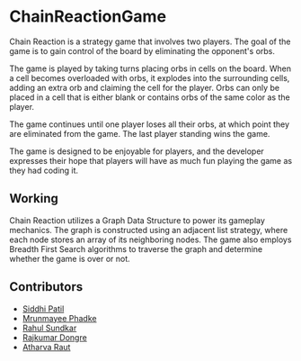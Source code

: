 # ChainReactionGame
Chain Reaction is a strategy game that involves two players. The goal of the game is to gain control of the board by eliminating the opponent's orbs.

The game is played by taking turns placing orbs in cells on the board. When a cell becomes overloaded with orbs, it explodes into the surrounding cells, adding an extra orb and claiming the cell for the player. Orbs can only be placed in a cell that is either blank or contains orbs of the same color as the player.

The game continues until one player loses all their orbs, at which point they are eliminated from the game. The last player standing wins the game.

The game is designed to be enjoyable for players, and the developer expresses their hope that players will have as much fun playing the game as they had coding it.

## Working
Chain Reaction utilizes a Graph Data Structure to power its gameplay mechanics. The graph is constructed using an adjacent list strategy, where each node stores an array of its neighboring nodes. The game also employs Breadth First Search algorithms to traverse the graph and determine whether the game is over or not.

## Contributors
* [Siddhi Patil](https://github.com/Siddhi-Patil06)
* [Mrunmayee Phadke](https://github.com/Mrunmayee-762004)
* [Rahul Sundkar](https://github.com/RahulSundkar)
* [Rajkumar Dongre](https://github.com/rajkumardongre)
* [Atharva Raut](https://www.linkedin.com/in/atharva-raut-4b3296228/)
